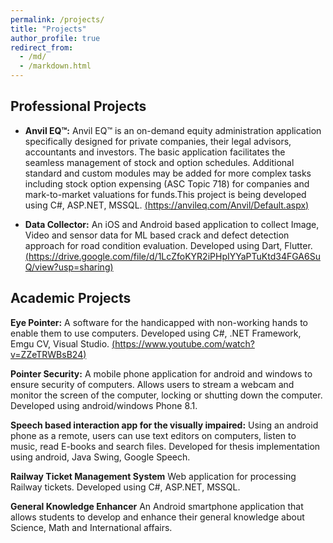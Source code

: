 ```yaml
---
permalink: /projects/
title: "Projects"
author_profile: true
redirect_from: 
  - /md/
  - /markdown.html
---
```


## Professional Projects

* **Anvil EQ™:**  Anvil EQ™ is an on-demand equity administration application specifically designed for private companies, their legal advisors, accountants and investors. The basic application facilitates the seamless management of stock and option schedules. Additional standard and custom modules may be added for more complex tasks including stock option expensing (ASC Topic 718) for companies and mark-to-market valuations for funds.This project is being developed using C#, ASP.NET, MSSQL.
[(https://anvileq.com/Anvil/Default.aspx)](https://anvileq.com/Anvil/Default.aspx)

* **Data Collector:**  An iOS and Android based application to collect Image, Video and sensor data for ML based crack and defect detection approach for road condition evaluation. Developed using Dart, Flutter.
[(https://drive.google.com/file/d/1LcZfoKYR2iPHpIYYaPTuKtd34FGA6SuQ/view?usp=sharing)](https://drive.google.com/file/d/1LcZfoKYR2iPHpIYYaPTuKtd34FGA6SuQ/view?usp=sharing)


## Academic Projects

**Eye Pointer:**  A software for the handicapped with non-working hands to enable them to use computers. Developed using C#, .NET Framework, Emgu CV, Visual Studio. [(https://www.youtube.com/watch?v=ZZeTRWBsB24)](https://www.youtube.com/watch?v=ZZeTRWBsB24)

**Pointer Security:**  A mobile phone application for android and windows to ensure security of computers. Allows users to stream a webcam and monitor the screen of the computer, locking or shutting down the computer. Developed using android/windows Phone 8.1.

**Speech based interaction app for the visually impaired:**  Using an android phone as a remote, users can use text editors on computers, listen to music, read E-books and search files. Developed for thesis implementation using android, Java Swing, Google Speech.

**Railway Ticket Management System**  Web application for processing Railway tickets. Developed using C#, ASP.NET, MSSQL.

**General Knowledge Enhancer**  An Android smartphone application that allows students to develop and enhance their general knowledge about Science, Math and International affairs.









